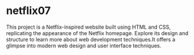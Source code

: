 # netflix07
This project is a Netflix-inspired website built using HTML and CSS, replicating the appearance of the Netflix homepage. Explore its design and structure to learn more about web development techniques.It offers a glimpse into modern web design and user interface techniques.
